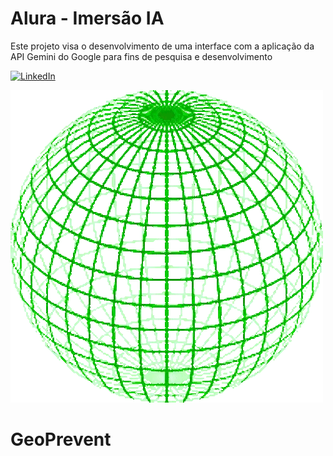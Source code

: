 # Alura - Imersão IA
Este projeto visa o desenvolvimento de uma interface com a aplicação da API Gemini do Google para fins de pesquisa e desenvolvimento

[![LinkedIn](https://img.shields.io/badge/LinkedIn-0077B5?style=for-the-badge&logo=linkedin&logoColor=white)](https://www.linkedin.com/in/kaue-caires/)

![World](world.gif)
# GeoPrevent 



